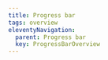 ```yaml
---
title: Progress bar
tags: overview
eleventyNavigation:
  parent: Progress bar
  key: ProgressBarOverview
---
```


